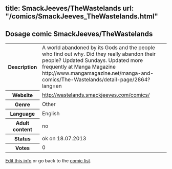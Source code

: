 title: SmackJeeves/TheWastelands
url: "/comics/SmackJeeves_TheWastelands.html"
---
Dosage comic SmackJeeves/TheWastelands
-----------------------------------------

<p id="msg"></p>
<script type="text/javascript">
if (window.location.search === '?edit_info_mail=sent_ok') {
  var elem = document.getElementById("msg");
  elem.innerHTML = 'Edited information sucessfully sent for review, which is usually done daily. Thanks!';
  elem.className = 'ok';
}
</script>
<table class="comicinfo">
<tr>
<th>Description</th><td>A world abandoned by its Gods and the people who find out why. Did they really abandon their people? Updated Sundays. Updated more frequently at Manga Magazine http://www.mangamagazine.net/manga-and-comics/The-Wastelands/detail-page/2864?lang=en</td>
</tr>
<tr>
<th>Website</th><td><a href="http://wastelands.smackjeeves.com/comics/">http://wastelands.smackjeeves.com/comics/</a></td>
</tr>
<tr>
<th>Genre</th><td>Other</td>
</tr>
<tr>
<th>Language</th><td>English</td>
</tr>
<tr>
<th>Adult content</th><td>no</td>
</tr>
<tr>
<th>Status</th><td>ok on 18.07.2013</td>
</tr>
<tr>
<th>Votes</th><td>0</td>
</tr>
</table>

[Edit this info](SmackJeeves_TheWastelands_edit.html) or go back to the [comic list](../comic-index.html).
